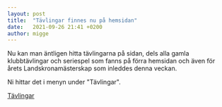```yaml
---
layout: post
title:  "Tävlingar finnes nu på hemsidan"
date:   2021-09-26 21:41 +0200
author: migge
---
```


Nu kan man äntligen hitta tävlingarna på sidan, dels alla gamla
klubbtävlingar och seriespel som fanns på förra hemsidan och även för
årets Landskronamästerskap som inleddes denna veckan.

Ni hittar det i menyn under "Tävlingar".

[Tävlingar]({{site.baseurl}}/turneringar)
